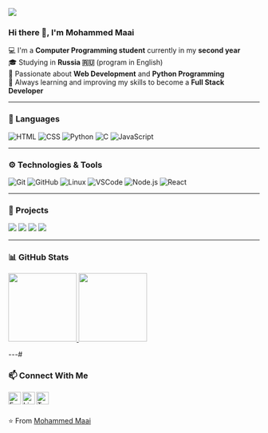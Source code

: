 [![](https://raw.githubusercontent.com/adamalston/adamalston/master/profile.gif)](https://github.com/MohammedMaai)

### Hi there 👋, I'm **Mohammed Maai**

💻 I'm a **Computer Programming student** currently in my **second year**  
🎓 Studying in **Russia 🇷🇺** (program in English)  
🌱 Passionate about **Web Development** and **Python Programming**  
🚀 Always learning and improving my skills to become a **Full Stack Developer**

---

### 🧠 Languages

![HTML](https://img.shields.io/badge/-HTML-000?&logo=HTML5)
![CSS](https://img.shields.io/badge/-CSS-000?&logo=CSS3&logoColor=1572B6)
![Python](https://img.shields.io/badge/-Python-000?&logo=Python)
![C](https://img.shields.io/badge/-C-000?&logo=C)
![JavaScript](https://img.shields.io/badge/-JavaScript-000?&logo=JavaScript)

---

### ⚙️ Technologies & Tools

![Git](https://img.shields.io/badge/-Git-000?&logo=Git)
![GitHub](https://img.shields.io/badge/-GitHub-000?&logo=GitHub)
![Linux](https://img.shields.io/badge/-Linux-000?&logo=Linux)
![VSCode](https://img.shields.io/badge/-VS%20Code-000?&logo=visual-studio-code&logoColor=007ACC)
![Node.js](https://img.shields.io/badge/-Node.js-000?&logo=node.js)
![React](https://img.shields.io/badge/-React-000?&logo=React)

---

### 💼 Projects

[![](https://img.shields.io/badge/-🌐%20Personal%20Portfolio-000)](https://github.com/MohammedMaai/portfolio)
[![](https://img.shields.io/badge/-🧮%20Python%20Mini%20Projects-000)](https://github.com/MohammedMaai/python-projects)
[![](https://img.shields.io/badge/-🎨%20CSS%20Designs-000)](https://github.com/MohammedMaai/css-designs)
[![](https://img.shields.io/badge/-💡%20HTML%20Projects-000)](https://github.com/MohammedMaai/html-projects)

---

### 📊 GitHub Stats

<a href="https://github.com/MohammedMaai">
  <img height="137px" src="https://github-readme-stats.vercel.app/api?username=MohammedMaai&hide_title=true&hide_border=true&show_icons=true&include_all_commits=true&count_private=true&line_height=21&text_color=000&icon_color=000&bg_color=0,ea6161,ffc64d,fffc4d,52fa5a&theme=graywhite" />
  <img height="137px" src="https://github-readme-stats.vercel.app/api/top-langs/?username=MohammedMaai&hide=html&hide_title=true&hide_border=true&layout=compact&langs_count=6&text_color=000&icon_color=fff&bg_color=0,52fa5a,4dfcff,c64dff&theme=graywhite" />
</a>

---#

### 📫 Connect With Me

<a href="mailto:mohammedmaai@gmail.com">
  <img align="left" alt="Email" width="25px" src="https://cdn-icons-png.flaticon.com/512/732/732200.png" />
</a>
<a href="https://linkedin.com/in/mohammed-maai">
  <img align="left" alt="LinkedIn" width="25px" src="https://cdn.jsdelivr.net/gh/devicons/devicon/icons/linkedin/linkedin-original.svg" />
</a>
<a href="https://twitter.com/mohammedmaai">
  <img align="left" alt="Twitter" width="25px" src="https://raw.githubusercontent.com/anuraghazra/anuraghazra/master/assets/twitter.svg" />
</a>

<br/><br/>

⭐️ From [Mohammed Maai](https://github.com/MohammedMaai)
